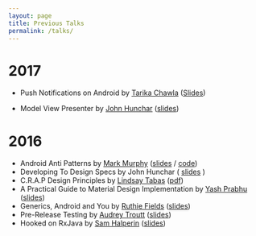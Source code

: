 ```yaml
---
layout: page
title: Previous Talks
permalink: /talks/
---
```


# 2017
- Push Notifications on Android by [Tarika Chawla](https://twitter.com/tarikachawla?lang=en) ([Slides](https://prezi.com/ag_jisaz6iv4/push-notifications-in-android/?utm_campaign=share&utm_medium=copy)) 

- Model View Presenter by [John Hunchar](https://twitter.com/jhunch) ([slides](https://docs.google.com/presentation/d/1ACKhmRDg6qpaJVkkVWyvyjs_6xwfwqVQk_Be4n2oLDA/edit#slide=id.p))

# 2016

- Android Anti Patterns by [Mark Murphy](https://twitter.com/commonsguy) ([slides](https://commonsware.com/presos/2016-03-Philly/#/) / [code](https://github.com/commonsguy/cw-omnibus/tree/master/AntiPatterns/Camera))
- Developing To Design Specs by John Hunchar ( [slides](https://docs.google.com/presentation/d/1T_ODgu7_hAP-KDsiGJp692Bdkgz7Oyqgjxkyx2iEXyc/edit) )
- C.R.A.P Design Principles by [Lindsay Tabas](http://twitter.com/LINDSAYT) ([pdf](https://drive.google.com/file/d/1tJQX1BqkkciCmH99-9aQyzJSr252dxT5KP6FCPeh-sZVOYvWu2Gg_Sd1V_zy9D3MJB8jLYAEfGFpvMPC/view?usp=sharing))
- A Practical Guide to Material Design Implementation by [Yash Prabhu](https://twitter.com/yashvprabhu) ([slides](https://speakerdeck.com/yprabhu/android-alliance-april-2016-practical-guide-to-material-design-implementation))
- Generics, Android and You by [Ruthie Fields](https://twitter.com/theonlyruthie) ([slides](http://research-tech.github.io/reveal.javapresent/))
- Pre-Release Testing by [Audrey Troutt](https://twitter.com/auditty) ([slides](https://prezi.com/yic-2gyycvdc/pre-release-testing/))
- Hooked on RxJava by [Sam Halperin](https://github.com/shalperin/hooked-on-rxAndroid-talk) ([slides](https://github.com/shalperin/hooked-on-rxAndroid-talk))  
